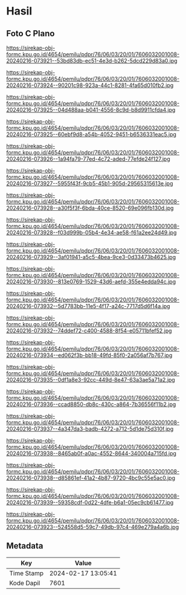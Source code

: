 # Hasil

## Foto C Plano

https://sirekap-obj-formc.kpu.go.id/4654/pemilu/pdpr/76/06/03/20/01/7606032001008-20240216-073921--53bd83db-ec51-4e3d-b262-5dcd229d83a0.jpg

https://sirekap-obj-formc.kpu.go.id/4654/pemilu/pdpr/76/06/03/20/01/7606032001008-20240216-073924--90201c98-923a-44c1-8281-4fa65d010fb2.jpg

https://sirekap-obj-formc.kpu.go.id/4654/pemilu/pdpr/76/06/03/20/01/7606032001008-20240216-073925--04d488aa-b041-4556-8c9d-b8d9911cfda4.jpg

https://sirekap-obj-formc.kpu.go.id/4654/pemilu/pdpr/76/06/03/20/01/7606032001008-20240216-073925--60ebf9d8-a54b-4052-9451-b6536331eac5.jpg

https://sirekap-obj-formc.kpu.go.id/4654/pemilu/pdpr/76/06/03/20/01/7606032001008-20240216-073926--1a94fa79-77ed-4c72-aded-77efde24f127.jpg

https://sirekap-obj-formc.kpu.go.id/4654/pemilu/pdpr/76/06/03/20/01/7606032001008-20240216-073927--5955f43f-9cb5-45b1-905d-29565315613e.jpg

https://sirekap-obj-formc.kpu.go.id/4654/pemilu/pdpr/76/06/03/20/01/7606032001008-20240216-073928--a30f5f3f-6bda-40ce-8520-69e096fb130d.jpg

https://sirekap-obj-formc.kpu.go.id/4654/pemilu/pdpr/76/06/03/20/01/7606032001008-20240216-073928--f03d999b-05b4-4e34-ae58-f61a2ee24d49.jpg

https://sirekap-obj-formc.kpu.go.id/4654/pemilu/pdpr/76/06/03/20/01/7606032001008-20240216-073929--3af01941-a5c5-4bea-9ce3-0d33473b4625.jpg

https://sirekap-obj-formc.kpu.go.id/4654/pemilu/pdpr/76/06/03/20/01/7606032001008-20240216-073930--813e0769-1529-43d6-aefd-355e4edda94c.jpg

https://sirekap-obj-formc.kpu.go.id/4654/pemilu/pdpr/76/06/03/20/01/7606032001008-20240216-073932--5d7783bb-11e5-4f17-a24c-7717d5d6f14a.jpg

https://sirekap-obj-formc.kpu.go.id/4654/pemilu/pdpr/76/06/03/20/01/7606032001008-20240216-073932--74ddef72-c400-4588-8f54-e05711bfef52.jpg

https://sirekap-obj-formc.kpu.go.id/4654/pemilu/pdpr/76/06/03/20/01/7606032001008-20240216-073934--ed062f3b-bb18-49fd-85f0-2a056af7b767.jpg

https://sirekap-obj-formc.kpu.go.id/4654/pemilu/pdpr/76/06/03/20/01/7606032001008-20240216-073935--0df1a8e3-92cc-449d-8e47-63a3ae5a71a2.jpg

https://sirekap-obj-formc.kpu.go.id/4654/pemilu/pdpr/76/06/03/20/01/7606032001008-20240216-073936--ccad8850-db8c-430c-a864-7b36556f11b2.jpg

https://sirekap-obj-formc.kpu.go.id/4654/pemilu/pdpr/76/06/03/20/01/7606032001008-20240216-073937--4a347da3-badb-4272-a712-5d1de75d310f.jpg

https://sirekap-obj-formc.kpu.go.id/4654/pemilu/pdpr/76/06/03/20/01/7606032001008-20240216-073938--8465ab0f-a0ac-4552-8644-340004a715fd.jpg

https://sirekap-obj-formc.kpu.go.id/4654/pemilu/pdpr/76/06/03/20/01/7606032001008-20240216-073938--d85861ef-41a2-4b87-9720-4bc9c55e5ac0.jpg

https://sirekap-obj-formc.kpu.go.id/4654/pemilu/pdpr/76/06/03/20/01/7606032001008-20240216-073939--59358cdf-0d22-4dfe-b6a1-05ec9cb61477.jpg

https://sirekap-obj-formc.kpu.go.id/4654/pemilu/pdpr/76/06/03/20/01/7606032001008-20240216-073923--524558d5-59c7-49db-97c4-469e279a4a6b.jpg


## Metadata

| Key        | Value               |
| ---------- | ------------------- |
| Time Stamp | 2024-02-17 13:05:41 |
| Kode Dapil | 7601                |



